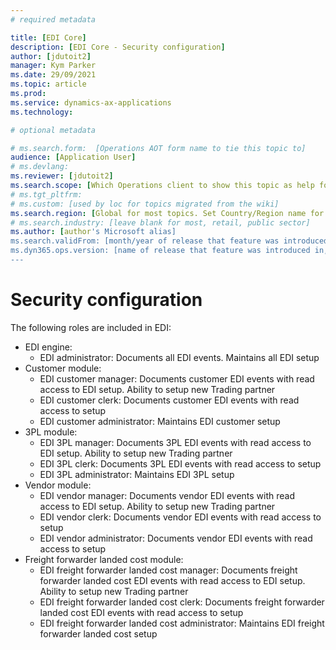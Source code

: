 ```yaml
---
# required metadata

title: [EDI Core]
description: [EDI Core - Security configuration]
author: [jdutoit2]
manager: Kym Parker
ms.date: 29/09/2021
ms.topic: article
ms.prod: 
ms.service: dynamics-ax-applications
ms.technology: 

# optional metadata

# ms.search.form:  [Operations AOT form name to tie this topic to]
audience: [Application User]
# ms.devlang: 
ms.reviewer: [jdutoit2]
ms.search.scope: [Which Operations client to show this topic as help for, to be set by content strategist, see list here: https://microsoft.sharepoint.com/teams/DynDoc/_layouts/15/WopiFrame.aspx?sourcedoc={23419e1c-eb64-42e9-aa9b-79875b428718}&action=edit&wd=target%28Core%20Dynamics%20AX%20CP%20requirements%2Eone%7C4CC185C0%2DEFAA%2D42CD%2D94B9%2D8F2A45E7F61A%2FVersions%20list%20for%20docs%20topics%7CC14BE630%2D5151%2D49D6%2D8305%2D554B5084593C%2F%29]
# ms.tgt_pltfrm: 
# ms.custom: [used by loc for topics migrated from the wiki]
ms.search.region: [Global for most topics. Set Country/Region name for localizations]
# ms.search.industry: [leave blank for most, retail, public sector]
ms.author: [author's Microsoft alias]
ms.search.validFrom: [month/year of release that feature was introduced in, in format yyyy-mm-dd]
ms.dyn365.ops.version: [name of release that feature was introduced in, see list here: https://microsoft.sharepoint.com/teams/DynDoc/_layouts/15/WopiFrame.aspx?sourcedoc={23419e1c-eb64-42e9-aa9b-79875b428718}&action=edit&wd=target%28Core%20Dynamics%20AX%20CP%20requirements%2Eone%7C4CC185C0%2DEFAA%2D42CD%2D94B9%2D8F2A45E7F61A%2FVersions%20list%20for%20docs%20topics%7CC14BE630%2D5151%2D49D6%2D8305%2D554B5084593C%2F%29]
---
```


# Security configuration

The following roles are included in EDI:
- EDI engine:
  - EDI administrator: Documents all EDI events. Maintains all EDI setup
- Customer module:
  - EDI customer manager: Documents customer EDI events with read access to EDI setup. Ability to setup new Trading partner
  - EDI customer clerk: Documents customer EDI events with read access to setup
  - EDI customer administrator: Maintains EDI customer setup
- 3PL module:
  - EDI 3PL manager: Documents 3PL EDI events with read access to EDI setup. Ability to setup new Trading partner
  - EDI 3PL clerk: Documents 3PL EDI events with read access to setup
  - EDI 3PL administrator: Maintains EDI 3PL setup
- Vendor module:
  - EDI vendor manager: Documents vendor EDI events with read access to EDI setup. Ability to setup new Trading partner
  - EDI vendor clerk: Documents vendor EDI events with read access to setup
  - EDI vendor administrator: Documents vendor EDI events with read access to setup
- Freight forwarder landed cost module:
  - EDI freight forwarder landed cost manager: Documents freight forwarder landed cost EDI events with read access to EDI setup. Ability to setup new Trading partner
  - EDI freight forwarder landed cost clerk: Documents freight forwarder landed cost EDI events with read access to setup
  - EDI freight forwarder landed cost administrator: Maintains EDI freight forwarder landed cost setup

